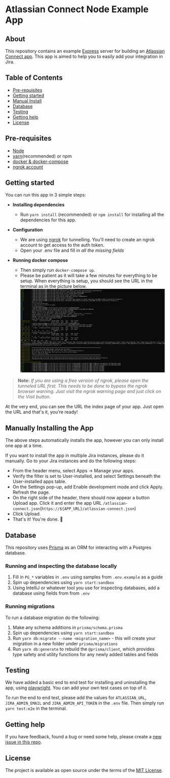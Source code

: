 # Atlassian Connect Node Example App

## About

This repository contains an example [Express](https://expressjs.com/en/4x/api.html) server for building an [Atlassian Connect app](https://developer.atlassian.com/cloud/jira/platform/getting-started-with-connect/).
This app is aimed to help you to easily add your integration in Jira.

## Table of Contents

- [Pre-requisites](#pre-requisites)
- [Getting started](#getting-started)
- [Manual Install](#manually-installing-the-app)
- [Database](#database)
- [Testing](#testing)
- [Getting help](#getting-help)
- [License](#license)

## Pre-requisites

- [Node](https://nodejs.org)
- [yarn](https://yarnpkg.com/getting-started/install)(recommended) or npm
- [docker & docker-compose](https://docs.docker.com/engine/install/)
- [ngrok account](https://ngrok.com/)

## Getting started

You can run this app in 3 simple steps:

- **Installing dependencies**

  - Run `yarn install` (recommended) or `npm install` for installing all the dependencies for this app.

- **Configuration**

  - We are using [ngrok](https://ngrok.com/docs/getting-started) for tunnelling. You'll need to create an ngrok
    account to get access to the auth token.
  - Open your .env file and fill in _all the missing fields_

- **Running docker compose**
  - Then simply run `docker-compose up`.
  - Please be patient as it will take a few minutes for everything to be setup. When everything is setup, you should see the URL in the terminal as in the picture below. ![img.png](static/images/tunnel-output.png)

> **Note:** _If you are using a free version of ngrok, please open the tunneled URL first. This needs to be done to bypass the ngrok browser warning. Just visit the ngrok warning page and just click on the Visit button._

At the very end, you can see the URL the index page of your app. Just open the URL and that's it, you're ready!

## Manually Installing the App

The above steps automatically installs the app, however you can only install one app at a time.

If you want to install the app in multiple Jira instances, please do it manually. Go to your Jira instances and do
the following steps:

- From the header menu, select Apps -> Manage your apps.
- Verify the filter is set to User-installed, and select Settings beneath the User-installed apps table.
- On the Settings pop-up, add Enable development mode and click Apply. Refresh the page.
- On the right side of the header, there should now appear a button Upload app. Click it and enter the app URL
  `/atlassian-connect.json`(`https://${APP_URL}/atlassian-connect.json`)
- Click Upload.
- That's it! You're done. 🎉

## Database

This repository uses [Prisma](https://www.prisma.io/) as an ORM for interacting with a Postgres database.

### Running and inspecting the database locally

1. Fill in `PG_*` variables in `.env` using samples from `.env.example` as a guide
2. Spin up dependencies using `yarn start:sandbox`
3. Using IntelliJ or whatever tool you use for inspecting databases, add a database using fields from from `.env`

### Running migrations

To run a database migration do the following:

1. Make any schema additions in `prisma/schema.prisma`
2. Spin up dependencies using `yarn start:sandbox`
3. Run `yarn db:migrate --name <migration_name>` - this will create your migration in a new folder under `prisma/migrations`
4. Run `yarn db:generate` to rebuild the `@prisma/client`, which provides type safety and utility functions for any newly added tables and fields

## Testing

We have added a basic end to end test for installing and uninstalling the app, using [playwright](https://playwright.dev/docs/intro). You can add your own test cases on top of it.

To run the end to end test, please add the values for `ATLASSIAN_URL`, `JIRA_ADMIN_EMAIL` and `JIRA_ADMIN_API_TOKEN` in the `.env` file. Then simply run `yarn test:e2e` in the terminal.

## Getting help

If you have feedback, found a bug or need some help, please create a [new issue in this repo](https://github.com/atlassian/atlassian-connect-example-app-node/issues/new/choose).

## License

The project is available as open source under the terms of the [MIT License](./LICENSE).
